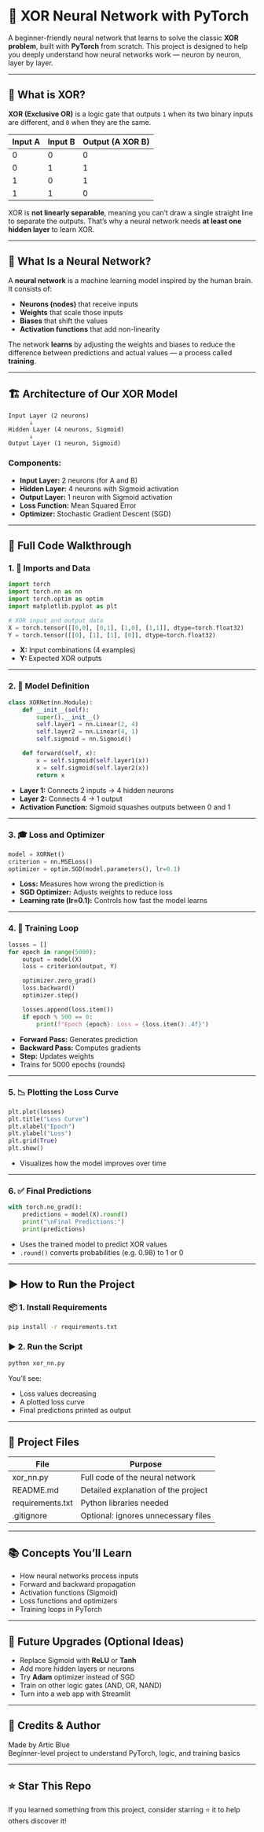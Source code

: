# 🧠 XOR Neural Network with PyTorch

A beginner-friendly neural network that learns to solve the classic **XOR problem**, built with **PyTorch** from scratch. This project is designed to help you deeply understand how neural networks work — neuron by neuron, layer by layer.

---

## 📌 What is XOR?

**XOR (Exclusive OR)** is a logic gate that outputs `1` when its two binary inputs are different, and `0` when they are the same.

| Input A | Input B | Output (A XOR B) |
|---------|---------|------------------|
|   0     |    0    |        0         |
|   0     |    1    |        1         |
|   1     |    0    |        1         |
|   1     |    1    |        0         |

XOR is **not linearly separable**, meaning you can’t draw a single straight line to separate the outputs. That’s why a neural network needs **at least one hidden layer** to learn XOR.

---

## 🧠 What Is a Neural Network?

A **neural network** is a machine learning model inspired by the human brain. It consists of:
- **Neurons (nodes)** that receive inputs
- **Weights** that scale those inputs
- **Biases** that shift the values
- **Activation functions** that add non-linearity

The network **learns** by adjusting the weights and biases to reduce the difference between predictions and actual values — a process called **training**.

---

## 🏗️ Architecture of Our XOR Model

```
Input Layer (2 neurons)
      ↓
Hidden Layer (4 neurons, Sigmoid)
      ↓
Output Layer (1 neuron, Sigmoid)
```

### Components:
- **Input Layer:** 2 neurons (for A and B)
- **Hidden Layer:** 4 neurons with Sigmoid activation
- **Output Layer:** 1 neuron with Sigmoid activation
- **Loss Function:** Mean Squared Error
- **Optimizer:** Stochastic Gradient Descent (SGD)

---

## 📜 Full Code Walkthrough

### 1. 🔧 Imports and Data

```python
import torch
import torch.nn as nn
import torch.optim as optim
import matplotlib.pyplot as plt

# XOR input and output data
X = torch.tensor([[0,0], [0,1], [1,0], [1,1]], dtype=torch.float32)
Y = torch.tensor([[0], [1], [1], [0]], dtype=torch.float32)
```

- **X:** Input combinations (4 examples)
- **Y:** Expected XOR outputs

---

### 2. 🧠 Model Definition

```python
class XORNet(nn.Module):
    def __init__(self):
        super().__init__()
        self.layer1 = nn.Linear(2, 4)
        self.layer2 = nn.Linear(4, 1)
        self.sigmoid = nn.Sigmoid()

    def forward(self, x):
        x = self.sigmoid(self.layer1(x))
        x = self.sigmoid(self.layer2(x))
        return x
```

- **Layer 1:** Connects 2 inputs → 4 hidden neurons
- **Layer 2:** Connects 4 → 1 output
- **Activation Function:** Sigmoid squashes outputs between 0 and 1

---

### 3. 🎓 Loss and Optimizer

```python
model = XORNet()
criterion = nn.MSELoss()
optimizer = optim.SGD(model.parameters(), lr=0.1)
```

- **Loss:** Measures how wrong the prediction is
- **SGD Optimizer:** Adjusts weights to reduce loss
- **Learning rate (lr=0.1):** Controls how fast the model learns

---

### 4. 🔁 Training Loop

```python
losses = []
for epoch in range(5000):
    output = model(X)
    loss = criterion(output, Y)

    optimizer.zero_grad()
    loss.backward()
    optimizer.step()

    losses.append(loss.item())
    if epoch % 500 == 0:
        print(f"Epoch {epoch}: Loss = {loss.item():.4f}")
```

- **Forward Pass:** Generates prediction
- **Backward Pass:** Computes gradients
- **Step:** Updates weights
- Trains for 5000 epochs (rounds)

---

### 5. 📉 Plotting the Loss Curve

```python
plt.plot(losses)
plt.title("Loss Curve")
plt.xlabel("Epoch")
plt.ylabel("Loss")
plt.grid(True)
plt.show()
```

- Visualizes how the model improves over time

---

### 6. ✅ Final Predictions

```python
with torch.no_grad():
    predictions = model(X).round()
    print("\nFinal Predictions:")
    print(predictions)
```

- Uses the trained model to predict XOR values
- `.round()` converts probabilities (e.g. 0.98) to 1 or 0

---

## ▶️ How to Run the Project

### 📦 1. Install Requirements

```bash
pip install -r requirements.txt
```

### ▶️ 2. Run the Script

```bash
python xor_nn.py
```

You’ll see:
- Loss values decreasing
- A plotted loss curve
- Final predictions printed as output

---

## 📁 Project Files

| File          | Purpose                               |
|---------------|----------------------------------------|
| xor_nn.py     | Full code of the neural network        |
| README.md     | Detailed explanation of the project    |
| requirements.txt | Python libraries needed             |
| .gitignore    | Optional: ignores unnecessary files    |

---

## 📚 Concepts You’ll Learn

- How neural networks process inputs
- Forward and backward propagation
- Activation functions (Sigmoid)
- Loss functions and optimizers
- Training loops in PyTorch

---

## 🚀 Future Upgrades (Optional Ideas)

- Replace Sigmoid with **ReLU** or **Tanh**
- Add more hidden layers or neurons
- Try **Adam** optimizer instead of SGD
- Train on other logic gates (AND, OR, NAND)
- Turn into a web app with Streamlit

---

## 💬 Credits & Author

Made by Artic Blue  
Beginner-level project to understand PyTorch, logic, and training basics

---

## ⭐ Star This Repo

If you learned something from this project, consider starring ⭐ it to help others discover it!

